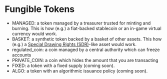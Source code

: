 # Fungible Tokens

* MANAGED: a token managed by a treasurer trusted for minting and burning. This is how (e.g.) a fiat-backed stablecoin or an in-game virtual currency would work.
* BASKET: a synthetic token backed by a basket of other assets. This how (e.g.) a [Special Drawing Rights (SDR)](https://www.imf.org/en/About/Factsheets/Sheets/2016/08/01/14/51/Special-Drawing-Right-SDR)-like asset would work.
* regulated_coin: a coin managed by a central authority which can freeze accounts
* PRIVATE_COIN: a coin which hides the amount that you are transacting
* FIXED: a token with a fixed supply (coming soon).
* ALGO: a token with an algorithmic issuance policy (coming soon).
